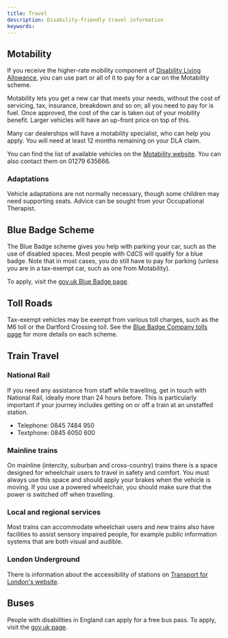 ```yaml
---
title: Travel
description: Disability-friendly travel information
keywords:
---
```


## Motability

If you receive the higher-rate mobility component of [Disability Living Allowance](/information/financial/financial_help.html), you can use part or all of it to pay for a car on the Motability scheme.

Motability lets you get a new car that meets your needs, without the cost of servicing, tax, insurance, breakdown and so on; all you need to pay for is fuel. Once approved, the cost of the car is taken out of your mobility benefit. Larger vehicles will have an up-front price on top of this. 

Many car dealerships will have a motability specialist, who can help you apply. You will need at least 12 months remaining on your DLA claim.

You can find the list of available vehicles on the [Motability website](http://www.motability.co.uk). You can also contact them on 01279 635666.

### Adaptations

Vehicle adaptations are not normally necessary, though some children may need supporting seats. Advice can be sought from your Occupational Therapist.

## Blue Badge Scheme

The Blue Badge scheme gives you help with parking your car, such as the use of disabled spaces. Most people with CdCS will qualify for a blue badge. Note that in most cases, you do still have to pay for parking (unless you are in a tax-exempt car, such as one from Motability).

To apply, visit the [gov.uk Blue Badge page](https://www.gov.uk/apply-blue-badge).

## Toll Roads

Tax-exempt vehicles may be exempt from various toll charges, such as the M6 toll or the Dartford Crossing toll. See the [Blue Badge Company tolls page](http://www.bluebadgecompany.co.uk/bridges-and-tolls) for more details on each scheme.

## Train Travel

### National Rail

If you need any assistance from staff while travelling, get in touch with National Rail, ideally more than 24 hours before. This is particularly important if your journey includes getting on or off a train at an unstaffed station.

* Telephone: 0845 7484 950 
* Textphone: 0845 6050 600

### Mainline trains

On mainline (intercity, suburban and cross-country) trains there is a space designed for wheelchair users to travel in safety and comfort. You must always use this space and should apply your brakes when the vehicle is moving. If you use a powered wheelchair, you should make sure that the power is switched off when travelling.

### Local and regional services

Most trains can accommodate wheelchair users and new trains also have facilities to assist sensory impaired people, for example public information systems that are both visual and audible.

### London Underground

There is information about the accessibility of stations on [Transport for London's website](http://www.tfl.gov.uk/gettingaround/transportaccessibility/1167.aspx).

## Buses

People with disabilities in England can apply for a free bus pass. To apply, visit the [gov.uk page](https://www.gov.uk/apply-for-disabled-bus-pass).